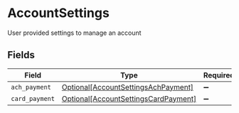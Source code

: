 # AccountSettings

User provided settings to manage an account


## Fields

| Field                                                                                     | Type                                                                                      | Required                                                                                  | Description                                                                               |
| ----------------------------------------------------------------------------------------- | ----------------------------------------------------------------------------------------- | ----------------------------------------------------------------------------------------- | ----------------------------------------------------------------------------------------- |
| `ach_payment`                                                                             | [Optional[AccountSettingsAchPayment]](../../models/shared/accountsettingsachpayment.md)   | :heavy_minus_sign:                                                                        | N/A                                                                                       |
| `card_payment`                                                                            | [Optional[AccountSettingsCardPayment]](../../models/shared/accountsettingscardpayment.md) | :heavy_minus_sign:                                                                        | N/A                                                                                       |